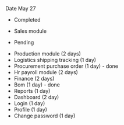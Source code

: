 
Date May 27
* Completed 
 - Sales module

* Pending
 - Production module (2 days)
 - Logistics shipping tracking (1 day)
 - Procurement purchase order (1 day) - done
 - Hr payroll module (2 days) 
 - Finance (2 days)
 - Bom (1 day) - done
 - Reports (1 day)
 - Dashboard (2 day)
 - Login (1 day)
 - Profile (1 day)
 - Change password (1 day)